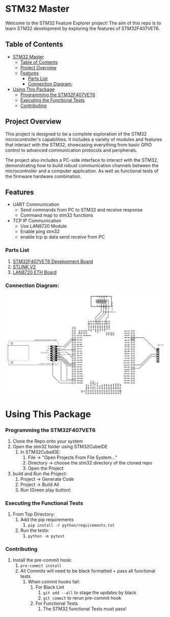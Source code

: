 # STM32 Master

Welcome to the STM32 Feature Explorer project! The aim of this repo is to learn STM32 development by exploring the features of STM32F407VET6.

## Table of Contents
- [STM32 Master](#stm32-master)
  - [Table of Contents](#table-of-contents)
  - [Project Overview](#project-overview)
  - [Features](#features)
    - [Parts List](#parts-list)
    - [Connection Diagram:](#connection-diagram)
- [Using This Package](#using-this-package)
    - [Programming the STM32F407VET6](#programming-the-stm32f407vet6)
    - [Executing the Functional Tests](#executing-the-functional-tests)
    - [Contributing](#contributing)

## Project Overview
This project is designed to be a complete exploration of the STM32 microcontroller's capabilities. It includes a variety of modules and features that interact with the STM32, showcasing everything from basic GPIO control to advanced communication protocols and peripherals.

The project also includes a PC-side interface to interact with the STM32, demonstrating how to build robust communication channels between the microcontroller and a computer application. As well as functional tests of the firmware hardware combination.

## Features
 - UART Communication
   - Send commands from PC to STM32 and receive response
   - Command map to stm32 functions
 - TCP IP Communication
   - Use LAN8720 Module
   - Enable ping stm32
   - enable tcp ip data send receive from PC

### Parts List
   1. [STM32F407VET6 Development Board](https://stm32-base.org/boards/STM32F407VET6-STM32-F4VE-V2.0.html#JTAG-header)
   2. [STLINK V2](https://www.adafruit.com/product/2548)
   3. [LAN8720 ETH Board](https://www.waveshare.com/lan8720-eth-board.htm)

### Connection Diagram:

![Connections Overview](docs\images\STM32F407VET6_Feature_Explorer_Schematic.PNG)


# Using This Package
  
  ### Programming the STM32F407VET6
  1. Clone the Repo onto your system
  2. Open the stm32 folder using STM32CubeIDE
     1. In STM32CubeIDE:
        1. File -> "Open Projects From File System..."
        2. Directory -> choose the stm32 directory of the cloned repo
        3. Open the Project
  3. build and Run the Project:
     1. Project -> Generate Code
     2. Project -> Build All
     3. Run (Green play button)
   

### Executing the Functional Tests

1. From Top Directory:
   1. Add the pip requirements
      1. `pip install -r python/requirements.txt`
   2. Run the tests:
      1. `python -m pytest`

### Contributing

1. Install the pre-commit hook:
   1. `pre-commit install`
   2. All Commits will need to be black formatted + pass all functional tests
      1. When commit hooks fail:
         1. For Black Lint
            1. `git add --all` to stage the updates by black
            2. `git commit` to rerun pre-commit hook
         2. For Functional Tests
            1. The STM32 functional Tests must pass!

